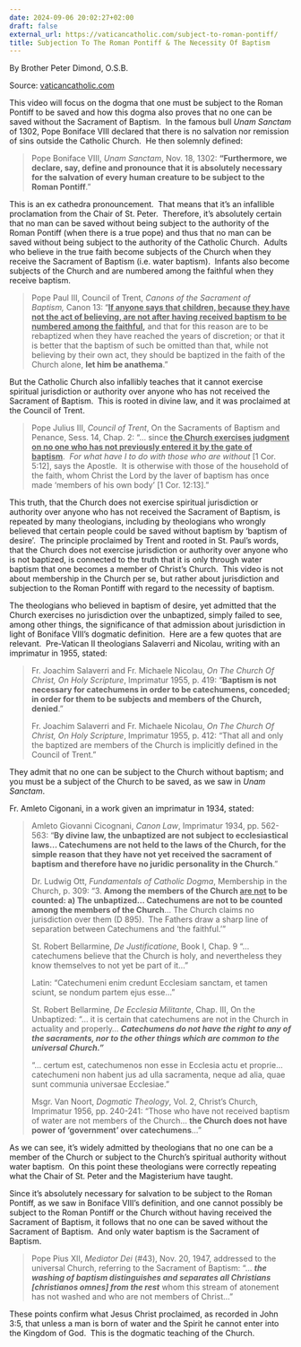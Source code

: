 ```yaml
---
date: 2024-09-06 20:02:27+02:00
draft: false
external_url: https://vaticancatholic.com/subject-to-roman-pontiff/
title: Subjection To The Roman Pontiff & The Necessity Of Baptism
---
```



By Brother Peter Dimond, O.S.B.

Source: [vaticancatholic.com](https://vaticancatholic.com/subject-to-roman-pontiff/)


<p>This video will focus on the dogma that one must be subject to the Roman Pontiff to be saved and how this dogma also proves that no one can be saved without the Sacrament of Baptism.&nbsp; In the famous bull<em> Unam Sanctam</em> of 1302, Pope Boniface VIII declared that there is no salvation nor remission of sins outside the Catholic Church.&nbsp; He then solemnly defined:</p>
<blockquote>
<div class="quotation-green">
<p>Pope Boniface VIII, <em>Unam Sanctam</em>, Nov. 18, 1302: <strong>“Furthermore, we declare, say, define and pronounce that it is absolutely necessary for the salvation of every human creature to be subject to the Roman Pontiff</strong>.”</p>
</div>
</blockquote>
<p>This is an ex cathedra pronouncement. &nbsp;That means that it’s an infallible proclamation from the Chair of St. Peter.&nbsp; Therefore, it’s absolutely certain that no man can be saved without being subject to the authority of the Roman Pontiff (when there is a true pope) and thus that no man can be saved without being subject to the authority of the Catholic Church. &nbsp;Adults who believe in the true faith become subjects of the Church when they receive the Sacrament of Baptism (i.e. water baptism).&nbsp; Infants also become subjects of the Church and are numbered among the faithful when they receive baptism.</p>
<blockquote>
<p>Pope Paul III, Council of Trent,&nbsp;<em>Canons of the Sacrament of Baptism,</em>&nbsp;Canon 13:<strong>&nbsp;</strong>“<strong><u>If anyone says that children, because they have not the act of believing, are not after having received baptism to be numbered among the faithful</u>,</strong>&nbsp;and that for this reason are to be rebaptized when they have reached the years of discretion; or that it is better that the baptism of such be omitted than that, while not believing by their own act, they should be baptized in the faith of the Church alone,&nbsp;<strong>let him be anathema</strong>.”</p>
</blockquote>
<p>But the Catholic Church also infallibly teaches that it cannot exercise spiritual jurisdiction or authority over anyone who has not received the Sacrament of Baptism.&nbsp; This is rooted in divine law, and it was proclaimed at the Council of Trent.</p>
<blockquote>
<div class="quotation-red">
<p>Pope Julius III,&nbsp;<em>Council of Trent</em>, On&nbsp;the Sacraments of Baptism&nbsp;and Penance, Sess. 14, Chap. 2: “…&nbsp;since&nbsp;<strong><u>the Church exercises judgment on no one who has not previously entered it by the gate of baptism</u></strong>.&nbsp;&nbsp;<em>For what have I to do with those who are without</em>&nbsp;[1 Cor. 5:12], says the Apostle.&nbsp;&nbsp;It is otherwise with those of the household of the faith, whom Christ the Lord by the laver of baptism has once made ‘members of his own body’ [1 Cor. 12:13].”</p>
</div>
</blockquote>
<p>This truth, that the Church does not exercise spiritual jurisdiction or authority over anyone who has not received the Sacrament of Baptism, is repeated by many theologians, including by theologians who wrongly believed that certain people could be saved without baptism by ‘baptism of desire’.&nbsp; The principle proclaimed by Trent and rooted in St. Paul’s words, that the Church does not exercise jurisdiction or authority over anyone who is not baptized, is connected to the truth that it is only through water baptism that one becomes a member of Christ’s Church.&nbsp; This video is not about membership in the Church per se, but rather about jurisdiction and subjection to the Roman Pontiff with regard to the necessity of baptism.&nbsp;</p>
<p>The theologians who believed in baptism of desire, yet admitted that the Church exercises no jurisdiction over the unbaptized, simply failed to see, among other things, the significance of that admission about jurisdiction in light of Boniface VIII’s dogmatic definition.&nbsp; Here are a few quotes that are relevant.&nbsp; Pre-Vatican II theologians Salaverri and Nicolau, writing with an imprimatur in 1955, stated:</p>
<blockquote>
<div class="quotation-blue">
<p>Fr. Joachim Salaverri and Fr. Michaele Nicolau, <em>On The Church Of Christ, On Holy Scripture</em>, Imprimatur 1955, p. 419: “<strong>Baptism is not necessary for catechumens in order to be catechumens, conceded; in order for them to be subjects and members of the Church, denied</strong>.”</p>
<p>Fr. Joachim Salaverri and Fr. Michaele Nicolau, <em>On The Church Of Christ, On Holy Scripture</em>, Imprimatur 1955, p. 412: “That all and only the baptized are members of the Church is implicitly defined in the Council of Trent.”</p>
</div>
</blockquote>
<p>They admit that no one can be subject to the Church without baptism; and you must be a subject of the Church to be saved, as we saw in <em>Unam Sanctam</em>.</p>
<p>Fr. Amleto Cigonani, in a work given an imprimatur in 1934, stated:</p>
<blockquote>
<div class="quotation-gold">
<p>Amleto Giovanni Cicognani,&nbsp;<em>Canon Law</em>, Imprimatur 1934, pp. 562-563: “<strong>By divine law, the unbaptized are not subject to ecclesiastical laws… Catechumens are not held to the laws of the Church, for the simple reason that they have not yet received the sacrament of baptism and therefore have no juridic personality in the Church</strong>.”&nbsp;</p>
<p>Dr. Ludwig Ott,&nbsp;<em>Fundamentals of Catholic Dogma</em>, Membership in the Church, p. 309: “3.&nbsp;<strong>Among the members of the Church&nbsp;<u>are not</u> to be counted: a) The unbaptized</strong><strong>… Catechumens are not to be counted among the members of the Church</strong>… The Church claims no jurisdiction over them (D 895).&nbsp;&nbsp;The Fathers draw a sharp line of separation between Catechumens and ‘the faithful.’”</p>
<p>St. Robert Bellarmine, <em>De Justificatione</em>, Book I, Chap. 9 “… catechumens believe that the Church is holy, and nevertheless they know themselves to not yet be part of it…”&nbsp;</p>
<p>Latin: “Catechumeni enim credunt Ecclesiam sanctam, et tamen sciunt, se nondum partem ejus esse…”</p>
<p>St. Robert Bellarmine, <em>De Ecclesia Militante</em>, Chap. III, On the Unbaptized: “… it is certain that catechumens are not in the Church in actuality and properly… <strong><em>Catechumens do not have the right to any of the sacraments, nor to the other things which are common to the universal Church.”</em></strong></p>
<p>“… certum est, catechumenos non esse in Ecclesia actu et proprie… catechumeni non habent jus ad ulla sacramenta, neque ad alia, quae sunt communia universae Ecclesiae.”</p>
<p>Msgr. Van Noort, <em>Dogmatic Theology</em>, Vol. 2, Christ’s Church, Imprimatur 1956, pp. 240-241: “Those who have not received baptism of water are not members of the Church… <strong>the Church does not have power of ‘government’ over catechumens</strong>…”</p>
</div>
</blockquote>
<p>As we can see, it’s widely admitted by theologians that no one can be a member of the Church or subject to the Church’s spiritual authority without water baptism.&nbsp; On this point these theologians were correctly repeating what the Chair of St. Peter and the Magisterium have taught.&nbsp; &nbsp;</p>
<p>Since it’s absolutely necessary for salvation to be subject to the Roman Pontiff, as we saw in Boniface VIII’s definition, and one cannot possibly be subject to the Roman Pontiff or the Church without having received the Sacrament of Baptism, it follows that no one can be saved without the Sacrament of Baptism.&nbsp; And only water baptism is the Sacrament of Baptism.</p>
<blockquote>
<p>Pope Pius XII,&nbsp;<em>Mediator Dei</em>&nbsp;(#43), Nov. 20, 1947, addressed to the universal Church, referring to the Sacrament of Baptism: “…&nbsp;<em><strong>the washing of baptism distinguishes and separates all Christians [christianos&nbsp;omnes] from the rest</strong></em>&nbsp;whom this stream of atonement has not washed and who are not members of Christ…”</p>
</blockquote>
<p>These points confirm what Jesus Christ proclaimed, as recorded in John 3:5, that unless a man is born of water and the Spirit he cannot enter into the Kingdom of God.&nbsp; This is the dogmatic teaching of the Church.</p>
</div>
